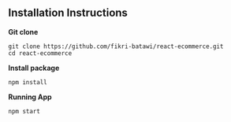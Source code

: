 ## Installation Instructions

**Git clone**
```
git clone https://github.com/fikri-batawi/react-ecommerce.git
cd react-ecommerce
```

**Install package**
```
npm install
```

**Running App**
```
npm start
```
